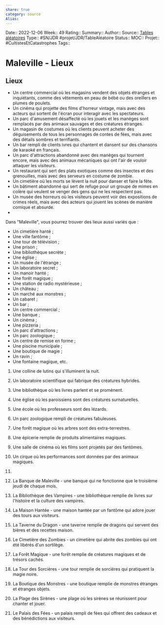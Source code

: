 ```yaml
---
share: true 
category: source
Alias:
---
```

Date:: 2022-12-06
Week:: 49
Rating::
Summary:: 
Author::
Source::  [Tables aléatoires](Tables%20al%C3%A9atoires.md)
Type:: #SN/JDR #projet/JDR/TableAléatoire 
Status:: 
MOC::
Projet:: #CultistesEtCatastrophes 
Tags:: 

# Maleville - Lieux

## Lieux

  - Un centre commercial où les magasins vendent des objets étranges et inquiétants, comme des vêtements en peau de bébé ou des oreillers en plumes de poulets.
  - Un cinéma qui projette des films d'horreur vintage, mais avec des acteurs qui sortent de l'écran pour interagir avec les spectateurs.
  - Un parc d'amusement désaffecté où les jouets et les manèges sont remplacés par des animaux sauvages et des créatures étranges.
 - Un magasin de costumes où les clients peuvent acheter des déguisements de tous les personnages de contes de fées, mais avec des détails sombres et terrifiants.
 - Un bar rempli de clients ivres qui chantent et dansent sur des chansons de karaoké en français.
 - Un parc d'attractions abandonné avec des manèges qui tournent encore, mais avec des animaux mécaniques qui ont l'air de vouloir attaquer les visiteurs.
 - Un restaurant qui sert des plats exotiques comme des insectes et des grenouilles, mais avec des serveurs en costume de zombie.
 - Un cimetière où les morts se lèvent la nuit pour danser et faire la fête.
 - Un bâtiment abandonné qui sert de refuge pour un groupe de mimes en colère qui veulent se venger des gens qui ne les respectent pas.
 - Un musée des horreurs où les visiteurs peuvent voir des expositions de crimes réels, mais avec des acteurs qui jouent les scènes de manière comique et absurde.
-

Dans "Maleville", vous pourrez trouver des lieux aussi variés que : 

- Un cimetière hanté ; 
- Une ville fantôme ; 
- Une tour de télévision ; 
- Une prison ; 
- Une bibliothèque secrète ; 
- Une église ; 
- Un musée de l'étrange ; 
- Un laboratoire secret ; 
- Un manoir hanté ; 
- Une forêt magique ; 
- Une station de radio mystérieuse ; 
- Un château ; 
- Un marché aux monstres ; 
- Un cabaret ; 
- Un bar ; 
- Un centre commercial ; 
- Une banque ; 
- Un cinéma ; 
- Une pizzeria ; 
- Un parc d'attractions ; 
- Un parc zoologique ; 
- Un centre de remise en forme ; 
- Une piscine municipale ; 
- Une boutique de magie ; 
- Un ravin ; 
- Une fontaine magique, etc.

1. Une colline de lutins qui s'illuminent la nuit.

2. Un laboratoire scientifique qui fabrique des créatures hybrides.

3. Une bibliothèque où les livres parlent et se promènent.

4. Une église où les paroissiens sont des créatures surnaturelles.

5. Une école où les professeurs sont des lézards.

6. Un parc zoologique rempli de créatures fabuleuses.

7. Une forêt magique où les arbres sont des extra-terrestres.

8. Une épicerie remplie de produits alimentaires magiques.

9. Une salle de cinéma où les films sont projetés par des fantômes.

1. Un cirque où les performances sont données par des animaux magiques.
2. 


1. La Banque de Maleville - une banque qui ne fonctionne que le troisième jeudi de chaque mois.

2. La Bibliothèque des Vampires - une bibliothèque remplie de livres sur l'histoire et la culture des vampires.

3. La Maison Hantée - une maison hantée par un fantôme qui adore jouer des tours aux visiteurs.

4. La Taverne du Dragon - une taverne remplie de dragons qui servent des bières et des recettes maison.

5. Le Cimetière des Zombies - un cimetière qui abrite des zombies qui ont été libérés d'un sortilège.

6. La Forêt Magique - une forêt remplie de créatures magiques et de trésors cachés.

7. La Tour des Sorcières - une tour remplie de sorcières qui pratiquent la magie noire.

8. La Boutique des Monstres - une boutique remplie de monstres étranges et étranges objets.

9. La Plage des Sirènes - une plage où les sirènes se réunissent pour chanter et jouer.

10. Le Palais des Fées - un palais rempli de fées qui offrent des cadeaux et des bénédictions aux visiteurs.
